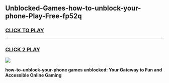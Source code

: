 
## Unblocked-Games-how-to-unblock-your-phone-Play-Free-fp52q
<h3>
<a href="https://premium76.site?title=how-to-unblock-your-phone&ref=10A">CLICK TO PLAY</a></h3>
<hr>

<h3>
<a href="https://premium76.site?title=how-to-unblock-your-phone&ref=10A">CLICK 2 PLAY</a>
  
</h3>

<a href="https://premium76.site?title=how-to-unblock-your-phone&ref=10A"><img src="https://clearcache.store/games.png"></a>


**how-to-unblock-your-phone games unblocked: Your Gateway to Fun and Accessible Online Gaming**
